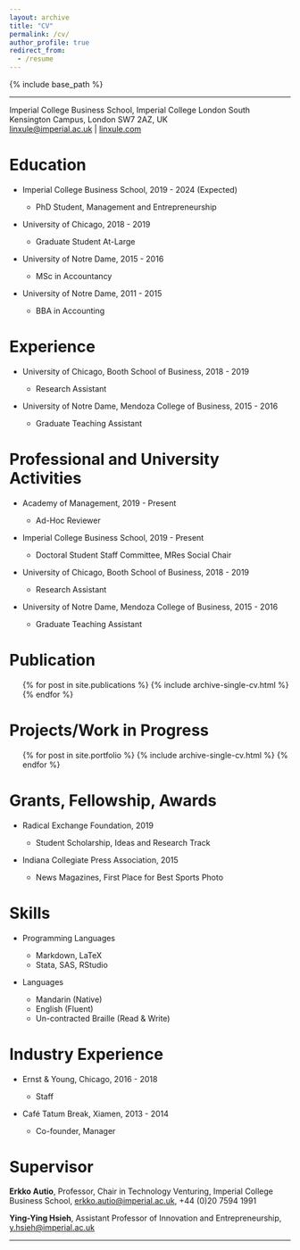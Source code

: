 ```yaml
---
layout: archive
title: "CV"
permalink: /cv/
author_profile: true
redirect_from:
  - /resume
---
```


{% include base_path %}

---
Imperial College Business School, Imperial College London
South Kensington Campus, London SW7 2AZ, UK 			
linxule@imperial.ac.uk |  [linxule.com](https://linxule.com/)

# Education

* Imperial College Business School, 2019 - 2024 (Expected)
  * PhD Student, Management and Entrepreneurship

* University of Chicago, 2018 - 2019
  * Graduate Student At-Large

* University of Notre Dame, 2015 - 2016
  * MSc in Accountancy

* University of Notre Dame, 2011 - 2015
  * BBA in Accounting

# Experience

* University of Chicago, Booth School of Business, 2018 - 2019
  * Research Assistant

* University of Notre Dame, Mendoza College of Business, 2015 - 2016
  * Graduate Teaching Assistant

# Professional and University Activities

  * Academy of Management, 2019 - Present
  	* Ad-Hoc Reviewer

  * Imperial College Business School, 2019 - Present
  	* Doctoral Student Staff Committee, MRes Social Chair

  * University of Chicago, Booth School of Business, 2018 - 2019
  	* Research Assistant

  * University of Notre Dame, Mendoza College of Business, 2015 - 2016
  	* Graduate Teaching Assistant

# Publication

<ul>{% for post in site.publications %}
  {% include archive-single-cv.html %}
{% endfor %}</ul>

Projects/Work in Progress
====
<ul>{% for post in site.portfolio %}
  {% include archive-single-cv.html %}
{% endfor %}</ul>

# Grants, Fellowship, Awards

* Radical Exchange Foundation, 2019
  * Student Scholarship, Ideas and Research Track

* Indiana Collegiate Press Association, 2015
  * News Magazines, First Place for Best Sports Photo

# Skills

* Programming Languages
  * Markdown, LaTeX
  * Stata, SAS, RStudio

* Languages
  * Mandarin (Native)
  * English (Fluent)
  * Un-contracted Braille (Read & Write)

# Industry Experience

* Ernst & Young, Chicago, 2016 - 2018
  * Staff

* Café Tatum Break, Xiamen, 2013 - 2014
  * Co-founder, Manager


# Supervisor

**Erkko Autio**,  Professor, Chair in Technology Venturing, Imperial College Business School, [erkko.autio@imperial.ac.uk](erkko.autio@imperial.ac.uk), +44 (0)20 7594 1991

**Ying-Ying Hsieh**,  Assistant Professor of Innovation and Entrepreneurship,  [y.hsieh@imperial.ac.uk](y.hsieh@imperial.ac.uk)


----------------------------
